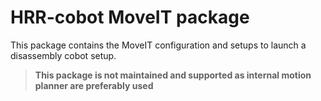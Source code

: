 # HRR-cobot MoveIT package

This package contains the MoveIT configuration and setups to launch a disassembly cobot setup.

> **This package is not maintained and supported as internal motion planner are preferably used**
